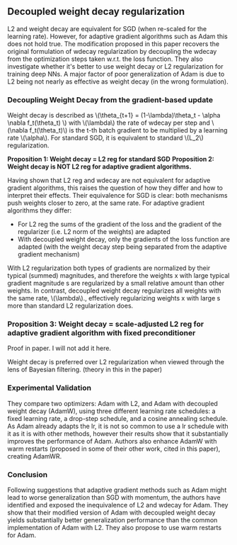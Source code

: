 ## Decoupled weight decay regularization

L2 and weight decay are equivalent for SGD (when re-scaled for the learning rate). However, for adaptive gradient algorithms such as Adam this does not hold true. The modification proposed in this paper recovers the original formulation of wdecay regularization by decoupling the wdecay from the optimization steps taken w.r.t. the loss function. They also investigate whether it's better to use weight decay or L2 regularization for training deep NNs. A major factor of poor generalization of Adam is due to L2 being not nearly as effective as weight decay (in the wrong formulation).


### Decoupling Weight Decay from the gradient-based update
Weight decay is described as
\\(\theta_{t+1} = (1-\lambda)\theta_t - \alpha \nabla f_t(\theta_t) \\)
with \\(\lambda\\) the rate of wdecay per step and \\(\nabla f_t\(\theta_t)\\) is the t-th batch gradient to be multiplied by a learning rate \\(\alpha\\). For standard SGD, it is equivalent to standard \\(L_2\\) regularization. 

**Proposition 1: Weight decay = L2 reg for standard SGD**
**Proposition 2: Weight decay is NOT L2 reg for adaptive gradient algorithms.**

Having shown that L2 reg and wdecay are not equivalent for adaptive gradient algorithms, this raises the question of how they differ and how to interpret their effects. Their equivalence for SGD is clear: both mechanisms push weights closer to zero, at the same rate. For adaptive gradient algorithms they differ:

- For L2 reg the sums of the gradient of the loss and the gradient of the regularizer (i.e. L2 norm of the weights) are adapted
- With decoupled weight decay, only the gradients of the loss function are adapted (with the weight decay step being separated from the adaptive gradient mechanism)

With L2 regularization both types of gradients are normalized by their typical (summed) magnitudes, and therefore the weights x with large typical gradient magnitude s are regularized by a small relative amount than other weights. In contrast, decoupled weight decay regularizes all weights with the same rate, \\(\lambda\\)., effectively regularizing weights x with large s more than standard L2 regularization does. 

### Proposition 3: Weight decay = scale-adjusted L2 reg for adaptive gradient algorithm with fixed preconditioner 
Proof in paper. I will not add it here.

Weight decay is preferred over L2 regularization when viewed through the lens of Bayesian filtering. (theory in this in the paper)


### Experimental Validation
They compare two optimizers: Adam with L2, and Adam with decoupled weight decay (AdamW), using three different learning rate schedules: a fixed learning rate, a drop-step schedule, and a cosine annealing schedule. As Adam already adapts the lr, it is not so common to use a lr schedule with it as it is with other methods, however their results show that it substantially improves the performance of Adam. 
Authors also enhance AdamW with warm restarts (proposed in some of their other work, cited in this paper), creating AdamWR.

### Conclusion
Following suggestions that adaptive gradient methods such as Adam might lead to worse generalization than SGD with momentum, the authors have identified and exposed the inequivalence of L2 and wdecay for Adam. They show that their modified version of Adam with decoupled weight decay yields substantially better generalization performance than the common implementation of Adam with L2. They also propose to use warm restarts for Adam.